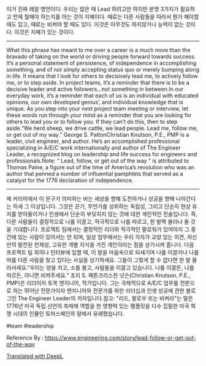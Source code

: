 
이거 진짜 레알 명언이다. 
우리는 많은 때 Lead 하려고만 하지만 분명 3가지가 필요하고 언제 뭘해야 하는지를 아는 것이 지혜이다. 
때로는 다른 사람들을 따라서 뭔가 해야할 때도 있고, 때로는 비켜야 할 때도 있다. 이것은 아무것도 하지않거나 능력이 없는 것이다. 이것은 지혜가 있는 것이다.

-------

What this phrase has meant to me over a career is a much more than the bravado of taking on the world or driving people forward towards success.  It’s a personal statement of persistence, of independence in accomplishing something, and of not simply accepting status quo or merely bumping along in life.  It means that I look for others to decisively lead me, to actively follow me, or to step aside.  In project teams, it’s a reminder that there is to be a decisive leader and active followers…not something in between.In our everyday work, it’s a reminder that each of us is an individual with educated opinions, our own developed genius’, and individual knowledge that is unique.  As you step into your next project team meeting or interview, let these words run through your mind as a reminder that you are looking for others to lead you or to follow you.  If they can’t do this, then to step aside.“We herd sheep, we drive cattle, we lead people. Lead me, follow me, or get out of my way.” George S. PattonChristian Knutson, P.E., PMP is a leader, civil engineer, and author.  He’s an accomplished professional specializing in A/E/C work internationally and author of The Engineer Leader, a recognized blog on leadership and life success for engineers and professionals.Note:  “ Lead, follow, or get out of the way ” is attributed to Thomas Paine, a figure out of the time of America’s revolution who was an author that penned a number of influential pamphlets that served as a catalyst for the 1776 declaration of independence.

---------

제 커리어에서 이 문구가 의미하는 바는 세상을 향해 도전하거나 성공을 향해 나아간다는 허세 그 이상입니다. 그것은 끈기, 무언가를 성취하는 독립성, 그리고 단순히 현상 유지를 받아들이거나 인생에서 단순히 부딪히지 않는 것에 대한 개인적인 진술입니다. 즉, 다른 사람들이 결정적으로 나를 이끌고, 적극적으로 나를 따르고, 한 발짝 물러나 줄 것을 기대합니다. 프로젝트 팀에서는 결정적인 리더와 적극적인 팔로워가 있어야지 그 중간에 있는 사람이 있어서는 안 되며, 일상 업무에서는 우리 각자가 교양 있는 의견, 자신만의 발전된 천재성, 고유한 개별 지식을 가진 개인이라는 점을 상기시켜 줍니다. 다음 프로젝트 팀 회의나 인터뷰에 임할 때, 이 말을 마음속으로 되새기며 나를 이끌거나 나를 따를 다른 사람을 찾고 있다는 사실을 상기하세요. 그들이 그렇게 할 수 없다면 한 발 물러서세요."우리는 양을 치고, 소를 몰고, 사람들을 이끌고 있습니다. 나를 이끌든, 나를 따르든, 아니면 비켜주세요." 조지 S. 패튼크리스찬 넛슨(Christian Knutson, P.E., PMP)은 리더이자 토목 엔지니어, 작가입니다. 그는 국제적으로 A/E/C 업무를 전문으로 하는 뛰어난 전문가이자 엔지니어와 전문가를 위한 리더십과 인생 성공에 관한 블로그인 The Engineer Leader의 저자입니다.참고: "리드, 팔로우 또는 비켜라"는 말은 1776년 미국 독립 선언의 촉매제 역할을 한 영향력 있는 팸플릿을 다수 집필한 미국 혁명 시대의 인물인 토마스페인의 말에서 유래했습니다.  

#team #leadership

Reference By : https://www.engineering.com/story/lead-follow-or-get-out-of-the-way
  
[Translated with DeepL](https://www.deepl.com/translator?utm_source=macos&utm_medium=app&utm_campaign=macos-share)